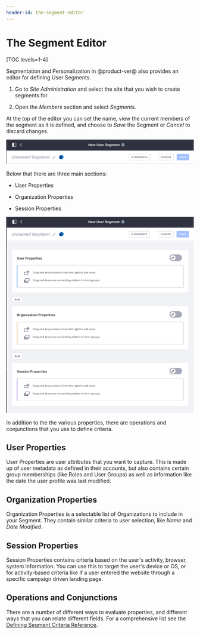 ```yaml
---
header-id: the-segment-editor
---
```


# The Segment Editor

[TOC levels=1-4]

Segmentation and Personalization in @product-ver@ also provides an editor for
defining User Segments.

1.  Go to *Site Administration* and select the site that you wish to create
    segments for.

2.  Open the *Members* section and select *Segments*.

At the top of the editor you can set the name, view the current members of the
segment as it is defined, and choose to *Save* the Segment or *Cancel* to 
discard changes.

![Figure 1: The top portion of the Segment Editor has the segment name and its members.](../../images/sp-editor-top.png)

Below that there are three main sections:

- User Properties

- Organization Properties

- Session Properties

![Figure 2: You use the Segment Editor to create new Segments.](../../images/sp-segment-editor-full.png)

In addition to the the various properties, there are operations and conjunctions
that you use to define criteria.

## User Properties

User Properties are user attributes that you want to capture. This is made up of
user metadata as defined in their accounts, but also contains certain group
memberships (like Roles and User Groups) as well as information like the date
the user profile was last modified.

## Organization Properties

Organization Properties is a selectable list of Organizations to include in
your Segment. They contain similar criteria to user selection, like *Name* and
*Date Modified*.

## Session Properties

Session Properties contains criteria based on the user's activity, browser, 
system  information. You can use this to target the user's device or OS, or for
activity-based criteria like if a user entered the website through a specific
campaign driven landing page. 

## Operations and Conjunctions

There are a number of different ways to evaluate properties, and different ways
that you can relate different fields. For a comprehensive list see the [Defining Segment Criteria Reference](link).
